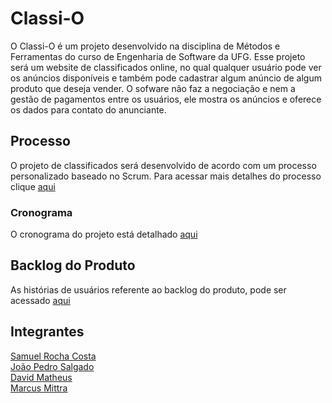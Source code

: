 # Classi-O
O Classi-O é um projeto desenvolvido na disciplina de Métodos e Ferramentas do curso de Engenharia de Software da UFG. Esse projeto será um website de classificados online, no qual qualquer usuário pode ver os anúncios disponíveis e também pode cadastrar algum anúncio de algum produto que deseja vender. O sofware não faz a negociação e nem a gestão de pagamentos entre os usuários, ele mostra os anúncios e oferece os dados para contato do anunciante.

## Processo
O projeto de classificados será desenvolvido de acordo com um processo personalizado baseado no Scrum. Para acessar mais detalhes do processo clique [aqui](https://github.com/MSSDavid/mfs/blob/master/Docs/Processo/Processo.md)

### Cronograma
O cronograma do projeto está detalhado [aqui](https://github.com/MSSDavid/mfs/blob/master/Docs/Processo/cronograma.md)

## Backlog do Produto
As histórias de usuários referente ao backlog do produto, pode ser acessado [aqui](https://github.com/MSSDavid/mfs/blob/master/Docs/Processo/Defini%C3%A7%C3%A3o%20dos%20Requisitos.md)


## Integrantes
[Samuel Rocha Costa](https://github.com/samuelrcosta)  
[João Pedro Salgado](https://github.com/joaopsalgado)  
[David Matheus](https://github.com/MSSDavid)  
[Marcus Mittra](https://github.com/MitraTheAngrod)
